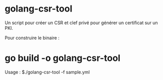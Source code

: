 # golang-csr-tool

Un script pour créer un CSR et clef privé pour générer un certificat sur un PKI.

Pour construire le binaire :
# go build -o golang-csr-tool

Usage :
$./golang-csr-tool -f sample.yml
